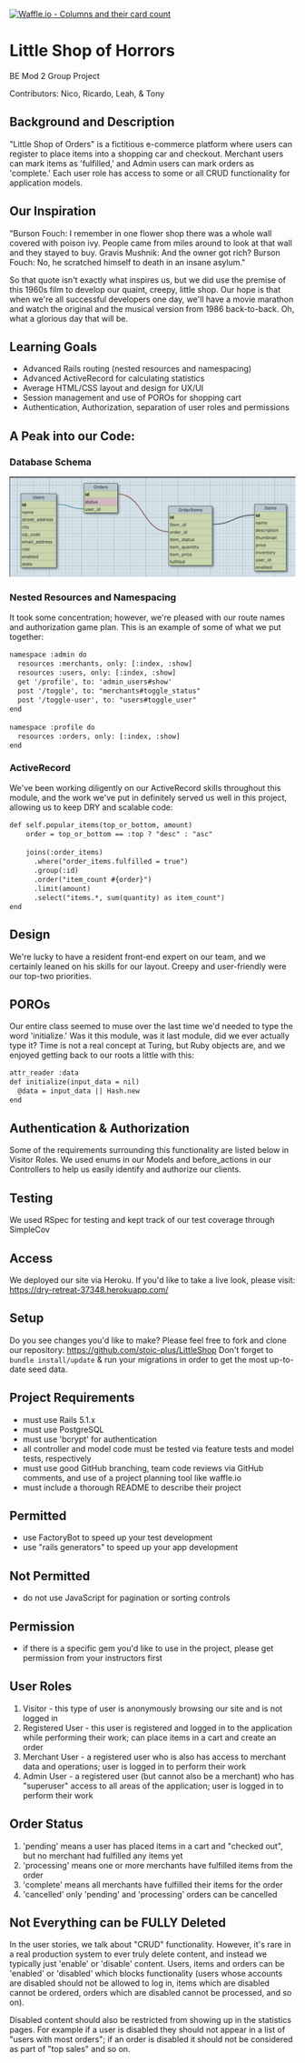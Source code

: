 [![Waffle.io - Columns and their card count](https://badge.waffle.io/stoic-plus/LittleShop.svg?columns=all)](https://waffle.io/stoic-plus/LittleShop)

# Little Shop of Horrors

BE Mod 2 Group Project

Contributors: Nico, Ricardo, Leah, & Tony

## Background and Description
"Little Shop of Orders" is a fictitious e-commerce platform where users can register to place items into a shopping car and checkout. Merchant users can mark items as 'fulfilled,' and Admin users can mark orders as 'complete.'  Each user role has access to some or all CRUD functionality for application models.

## Our Inspiration
"Burson Fouch: I remember in one flower shop there was a whole wall covered with poison ivy. People came from miles around to look at that wall and they stayed to buy.
Gravis Mushnik: And the owner got rich?
Burson Fouch: No, he scratched himself to death in an insane asylum."

So that quote isn't exactly what inspires us, but we did use the premise of this 1960s film to develop our quaint, creepy, little shop.  Our hope is that when we're all successful developers one day, we'll have a movie marathon and watch the original and the musical version from 1986 back-to-back.  Oh, what a glorious day that will be.

## Learning Goals
- Advanced Rails routing (nested resources and namespacing)
- Advanced ActiveRecord for calculating statistics
- Average HTML/CSS layout and design for UX/UI
- Session management and use of POROs for shopping cart
- Authentication, Authorization, separation of user roles and permissions

## A Peak into our Code:

### Database Schema
![schema](schema.png)

### Nested Resources and Namespacing
It took some concentration; however, we're pleased with our route names and authorization game plan.  This is an example of some of what we put together:
```
namespace :admin do
  resources :merchants, only: [:index, :show]
  resources :users, only: [:index, :show]
  get '/profile', to: 'admin_users#show'
  post '/toggle', to: "merchants#toggle_status"
  post '/toggle-user', to: "users#toggle_user"
end

namespace :profile do
  resources :orders, only: [:index, :show]
end
```
### ActiveRecord
We've been working diligently on our ActiveRecord skills throughout this module, and the work we've put in definitely served us well in this project, allowing us to keep DRY and scalable code:
```
def self.popular_items(top_or_bottom, amount)
    order = top_or_bottom == :top ? "desc" : "asc"

    joins(:order_items)
      .where("order_items.fulfilled = true")
      .group(:id)
      .order("item_count #{order}")
      .limit(amount)
      .select("items.*, sum(quantity) as item_count")
end
```

## Design
We're lucky to have a resident front-end expert on our team, and we certainly leaned on his skills for our layout.  Creepy and user-friendly were our top-two priorities.

## POROs
Our entire class seemed to muse over the last time we'd needed to type the word 'initialize.' Was it this module, was it last module, did we ever actually type it?  Time is not a real concept at Turing, but Ruby objects are, and we enjoyed getting back to our roots a little with this:
```
attr_reader :data
def initialize(input_data = nil)
  @data = input_data || Hash.new
end
```

## Authentication & Authorization
Some of the requirements surrounding this functionality are listed below in Visitor Roles.  We used enums in our Models and before_actions in our Controllers to help us easily identify and authorize our clients.

## Testing
We used RSpec for testing and kept track of our test coverage through SimpleCov

## Access
We deployed our site via Heroku.  If you'd like to take a live look, please visit: https://dry-retreat-37348.herokuapp.com/

## Setup
Do you see changes you'd like to make?  Please feel free to fork and clone our repository: https://github.com/stoic-plus/LittleShop
Don't forget to `bundle install/update` & run your migrations in order to get the most up-to-date seed data.

## Project Requirements
- must use Rails 5.1.x
- must use PostgreSQL
- must use 'bcrypt' for authentication
- all controller and model code must be tested via feature tests and model tests, respectively
- must use good GitHub branching, team code reviews via GitHub comments, and use of a project planning tool like waffle.io
- must include a thorough README to describe their project

## Permitted
- use FactoryBot to speed up your test development
- use "rails generators" to speed up your app development

## Not Permitted
- do not use JavaScript for pagination or sorting controls

## Permission
- if there is a specific gem you'd like to use in the project, please get permission from your instructors first

## User Roles
1. Visitor - this type of user is anonymously browsing our site and is not logged in
2. Registered User - this user is registered and logged in to the application while performing their work; can place items in a cart and create an order
3. Merchant User - a registered user who is also has access to merchant data and operations; user is logged in to perform their work
4. Admin User - a registered user (but cannot also be a merchant) who has "superuser" access to all areas of the application; user is logged in to perform their work

## Order Status
1. 'pending' means a user has placed items in a cart and "checked out", but no merchant had fulfilled any items yet
2. 'processing' means one or more merchants have fulfilled items from the order
3. 'complete' means all merchants have fulfilled their items for the order
4. 'cancelled' only 'pending' and 'processing' orders can be cancelled

## Not Everything can be FULLY Deleted
In the user stories, we talk about "CRUD" functionality. However, it's rare in a real production system to ever truly delete content, and instead we typically just 'enable' or 'disable' content. Users, items and orders can be 'enabled' or 'disabled' which blocks functionality (users whose accounts are disabled should not be allowed to log in, items which are disabled cannot be ordered, orders which are disabled cannot be processed, and so on).

Disabled content should also be restricted from showing up in the statistics pages. For example if a user is disabled they should not appear in a list of "users with most orders"; if an order is disabled it should not be considered as part of "top sales" and so on.
